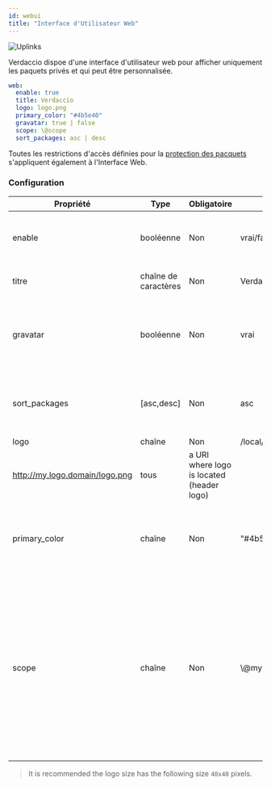 ```yaml
---
id: webui
title: "Interface d'Utilisateur Web"
---
```


![Uplinks](https://user-images.githubusercontent.com/558752/52916111-fa4ba980-32db-11e9-8a64-f4e06eb920b3.png)

Verdaccio dispoe d'une interface d'utilisateur web pour afficher uniquement les paquets privés et qui peut être personnalisée.

```yaml
web:
  enable: true
  title: Verdaccio
  logo: logo.png
  primary_color: "#4b5e40"
  gravatar: true | false
  scope: \@scope
  sort_packages: asc | desc
```

Toutes les restrictions d'accès définies pour la [protection des pacquets](protect-your-dependencies.md) s'appliquent également à l'Interface Web.

### Configuration

| Propriété     | Type                 | Obligatoire | Exemple                                                     | Soutien    | Description                                                                                                                                                          |
| ------------- | -------------------- | ----------- | ----------------------------------------------------------- | ---------- | -------------------------------------------------------------------------------------------------------------------------------------------------------------------- |
| enable        | booléenne            | Non         | vrai/faux                                                   | tous       | permettre l’affichage de l’interface web                                                                                                                             |
| titre         | chaîne de caractères | Non         | Verdaccio                                                   | tous       | Description du titre HTML                                                                                                                                            |
| gravatar      | booléenne            | Non         | vrai                                                        | `>v4`   | Gravatars will be generated under the hood if this property is enabled                                                                                               |
| sort_packages | [asc,desc]           | Non         | asc                                                         | `>v4`   | By default private packages are sorted by ascending                                                                                                                  |
| logo          | chaîne               | Non         | /local/path/to/my/logo.png  
http://my.logo.domain/logo.png | tous       | a URI where logo is located (header logo)                                                                                                                            |
| primary_color | chaîne               | Non         | "#4b5e40"                                                   | `>4`    | The primary color to use throughout the UI (header, etc)                                                                                                             |
| scope         | chaîne               | Non         | \\@myscope                                                | `>v3.x` | Si vous utilisez ce registre pour un modul spécifique, définissez le dans l'en-tête des instructions de l'interface Web de l'utilisateur (note: escape @ with \\@) |

> It is recommended the logo size has the following size `40x40` pixels.